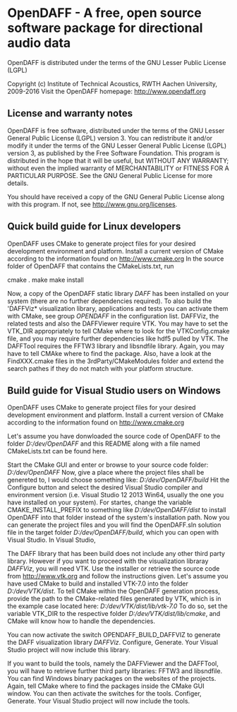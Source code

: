 
# OpenDAFF - A free, open source software package for directional audio data

OpenDAFF is distributed under the terms of the GNU Lesser Public License (LGPL)

Copyright (c) Institute of Technical Acoustics, RWTH Aachen University, 2009-2016
Visit the OpenDAFF homepage: http://www.opendaff.org


## License and warranty notes

OpenDAFF is free software, distributed under the terms of the GNU Lesser General Public License (LGPL) version 3. You can redistribute it and/or modify it under the terms of the GNU Lesser General Public License (LGPL) version 3, as published by the Free Software Foundation. This program is distributed in the hope that it will be useful, but WITHOUT ANY WARRANTY; without even the implied warranty of MERCHANTABILITY or FITNESS FOR A PARTICULAR PURPOSE. 
See the GNU General Public License for more details.

You should have received a copy of the GNU General Public License
along with this program. If not, see http://www.gnu.org/licenses.


## Quick build guide for Linux developers

OpenDAFF uses CMake to generate project files for your desired development environment and platform. Install a current version of CMake according to the information found on http://www.cmake.org
In the source folder of OpenDAFF that contains the CMakeLists.txt, run 

cmake .
make
make install

Now, a copy of the OpenDAFF static library *DAFF* has been installed on your system (there are no further dependencies required). To also build the 'DAFFViz* visualization library, applications and tests you can activate them with CMake, see group *OPENDAFF* in the configuration list.
DAFFViz, the related tests and also the DAFFViewer require VTK. You may have to set the VTK_DIR appropriately to tell CMake where to look for the VTKConfig.cmake file, and you may require further dependencies like hdf5 pulled by VTK.
The DAFFTool requires the FFTW3 library and libsndfile library. Again, you may have to tell CMAke where to find the package. Also, have a look at the FindXXX.cmake files in the 3rdParty/CMakeModules folder and extend the search pathes if they do not match with your platform structure.


## Build guide for Visual Studio users on Windows

OpenDAFF uses CMake to generate project files for your desired development environment and platform. Install a current version of CMake according to the information found on http://www.cmake.org

Let's assume you have donwloaded the source code of OpenDAFF to the folder *D:/dev/OpenDAFF* and this README along with a file named CMakeLists.txt can be found here.

Start the CMake GUI and enter or browse to your source code folder: *D:/dev/OpenDAFF*
Now, give a place where the project files shall be genereted to, I would choose something like: *D:/dev/OpenDAFF/build*
Hit the Configure button and select the desired Visual Studio compiler and environment version (i.e. Visual Studio 12 2013 Win64, usually the one you have installed on your system).
For startes, change the variable CMAKE_INSTALL_PREFIX to something like *D:/dev/OpenDAFF/dist* to install OpenDAFF into that folder instead of the system's installation path.
Now you can generate the project files and you will find the OpenDAFF.sln solution file in the target folder *D:/dev/OpenDAFF/build*, which you can open with Visual Studio.
In Visual Studio,

The DAFF library that has been build does not include any other third party library. However if you want to proceed with the visualization libraray *DAFFViz*, you will need VTK. Use the installer or retrieve the source code from http://www.vtk.org and follow the instructions given.
Let's assume you have used CMake to build and installed VTK-7.0 into the folder *D:/dev/VTK/dist*. To tell CMake within the OpenDAFF generation process, provide the path to the CMake-related files generated by VTK, which is in the example case located here: *D:/dev/VTK/dist/lib/vtk-7.0*
To do so, set the variable VTK_DIR to the respective folder *D:/dev/VTK/dist/lib/cmake*, and CMake will know how to handle the dependencies.

You can now activate the switch OPENDAFF_BUILD_DAFFVIZ to generate the DAFF visualization library *DAFFViz*. Configure, Generate. Your Visual Studio project will now include this library.

If you want to build the tools, namely the DAFFViewer and the DAFFTool, you will have to retrieve further third party libraries: FFTW3 and libsndfile. You can find Windows binary packages on the websites of the projects. Again, tell CMake where to find the packages inside the CMake GUI window.
You can then activate the switches for the tools. Configer, Generate. Your Visual Studio project will now include the tools.
